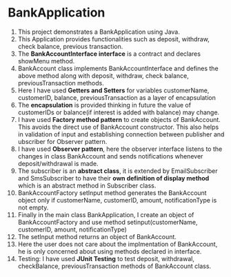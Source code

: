 # BankApplication
1. This project demonstrates a BankApplication using Java.
2. This Application provides functionalities such as deposit, withdraw, check balance, previous transaction.
3. The **BankAccountInterface interface** is a contract and declares showMenu method.
4. BankAccount class implements BankAccountInterface and defines the above method along with deposit, withdraw, check balance, previousTransaction methods.
5. Here I have used **Getters and Setters** for variables customerName, customerID, balance, previousTransaction as a layer of encapsulation
6. The **encapsulation** is provided thinking in future the value of customerIDs or balance(if interest is added with balance) may change.
7. I have used **Factory method pattern** to create objects of BankAccount. This avoids the direct use of BankAccount constructor. This also helps in validation of input and establishing connection between publisher and ubscriber for Observer pattern.
8. I have used **Observer pattern**, here the observer interface listens to the changes in class BankAccount and sends notifications whenever deposit/withdrawal is made.
9. The subscriber is an **abstract class**, it is extended by EmailSubscriber and SmsSubscriber to have their **own definition of display method** which is an abstract method in Subscriber class.
8. BankAccountFactory setInput method generates the BankAccount object only if customerName, customerID, amount, notificationType is not empty.
9. Finally in the main class BankApplication, I create an object of BankAccountFactory and use method setinput(customerName, customerID, amount, notificationType)
10. The setInput method returns an object of BankAccount.
11. Here the user does not care about the implmentation of BankAccount, he is only concerned about using methods declared in interface.
12. Testing: I have used **JUnit Testing** to test deposit, withdrawal, checkBalance, previousTransaction methods of BankAccount class.

